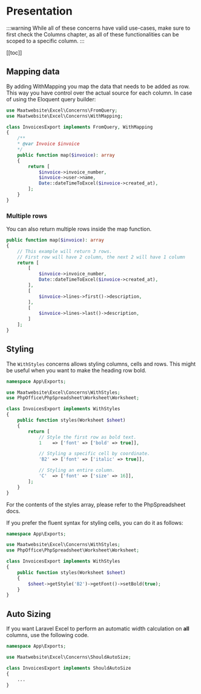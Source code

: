 # Presentation

:::warning
While all of these concerns have valid use-cases, make sure to first check the Columns chapter, as 
all of these functionalities can be scoped to a specific column.
:::

[[toc]]

## Mapping data

By adding WithMapping you map the data that needs to be added as row. 
This way you have control over the actual source for each column.
In case of using the Eloquent query builder:

```php
use Maatwebsite\Excel\Concerns\FromQuery;
use Maatwebsite\Excel\Concerns\WithMapping;

class InvoicesExport implements FromQuery, WithMapping
{    
    /**
    * @var Invoice $invoice
    */
    public function map($invoice): array
    {
        return [
            $invoice->invoice_number,
            $invoice->user->name,
            Date::dateTimeToExcel($invoice->created_at),
        ];
    }
}
```

### Multiple rows

You can also return multiple rows inside the map function.

```php
public function map($invoice): array
{
    // This example will return 3 rows.
    // First row will have 2 column, the next 2 will have 1 column
    return [
        [
            $invoice->invoice_number,
            Date::dateTimeToExcel($invoice->created_at),
        ],
        [
            $invoice->lines->first()->description,
        ],
        [
            $invoice->lines->last()->description,
        ]
    ];
}
```

## Styling

The `WithStyles` concerns allows styling columns, cells and rows. This might be useful when you want to make the heading row bold.

```php
namespace App\Exports;

use Maatwebsite\Excel\Concerns\WithStyles;
use PhpOffice\PhpSpreadsheet\Worksheet\Worksheet;

class InvoicesExport implements WithStyles
{
    public function styles(Worksheet $sheet)
    {
        return [
            // Style the first row as bold text.
            1    => ['font' => ['bold' => true]],

            // Styling a specific cell by coordinate.
            'B2' => ['font' => ['italic' => true]],

            // Styling an entire column.
            'C'  => ['font' => ['size' => 16]],
        ];
    }
}
```

For the contents of the styles array, please refer to the PhpSpreadsheet docs.

If you prefer the fluent syntax for styling cells, you can do it as follows:

```php
namespace App\Exports;

use Maatwebsite\Excel\Concerns\WithStyles;
use PhpOffice\PhpSpreadsheet\Worksheet\Worksheet;

class InvoicesExport implements WithStyles
{
    public function styles(Worksheet $sheet)
    {
        $sheet->getStyle('B2')->getFont()->setBold(true);
    }
}
```

## Auto Sizing

If you want Laravel Excel to perform an automatic width calculation on **all** columns, use the following code.

```php
namespace App\Exports;

use Maatwebsite\Excel\Concerns\ShouldAutoSize;

class InvoicesExport implements ShouldAutoSize
{
    ...
}
```
